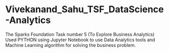 # Vivekanand_Sahu_TSF_DataScience-Analytics
The Sparks Foundation Task number 5 (To Explore Business Analytics)
Used PYTHON using Jupyter Notebook to use Data Analytics tools and Machine Learning algorithm for solving the business problem.
